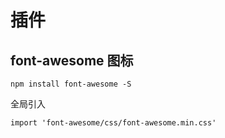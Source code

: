 # 插件

## font-awesome 图标
```
npm install font-awesome -S
```
全局引入
```
import 'font-awesome/css/font-awesome.min.css'
```

